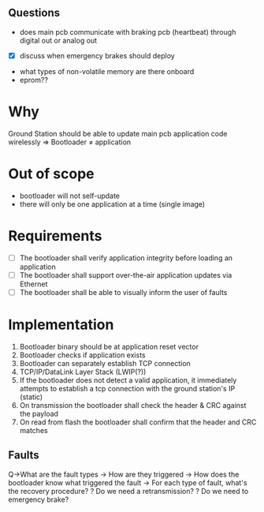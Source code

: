 ## Questions
- does main pcb communicate with braking pcb (heartbeat) through digital out or analog out
- [X] discuss when emergency brakes should deploy
- what types of non-volatile memory are there onboard
- eprom??


# Why
Ground Station should be able to update main pcb application code wirelessly
⇒ Bootloader ≠ application

# Out of scope
 - bootloader will not self-update
 - there will only be one application at a time (single image)

# Requirements
- [ ] The bootloader shall verify application integrity before loading an application
- [ ] The bootloader shall support over-the-air application updates via Ethernet
- [ ] The bootloader shall be able to visually inform the user of faults

# Implementation

1. Bootloader binary should be at application reset vector
2. Bootloader checks if application exists
3. Bootloader can separately establish TCP connection
4. TCP/IP/DataLink Layer Stack (LWIP(?))
5. If the bootloader does not detect a valid application, it immediately attempts to establish a tcp connection with the ground station's IP (static)
6. On transmission the bootloader shall check the header & CRC against the payload
7. On read from flash the bootloader shall confirm that the header and CRC matches

## Faults
Q→What are the fault types
  → How are they triggered
  → How does the bootloader know what triggered the fault
  → For each type of fault, what's the recovery procedure?
  ?  Do we need a retransmission?
  ?  Do we need to emergency brake?